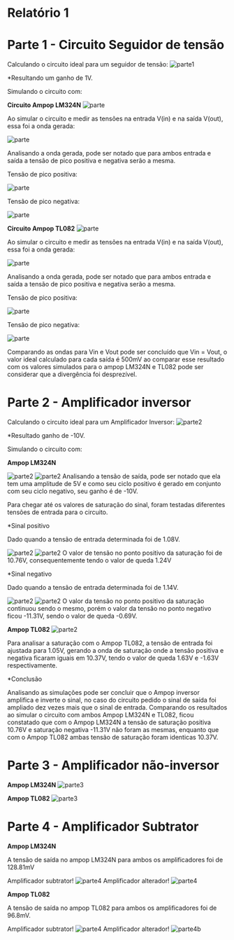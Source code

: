 # Relatório 1

# Parte 1 - Circuito Seguidor de tensão

Calculando o circuito ideal para um seguidor de tensão:
![parte1](https://i.imgur.com/ztKlYti.jpg)

*Resultando um ganho de 1V.

Simulando o circuito com:

**Circuito Ampop LM324N**
![parte](https://i.imgur.com/7TfuZcd.png)

Ao simular o circuito e medir as tensões na entrada V(in) e na saída V(out), essa foi a onda gerada:

![parte](https://i.imgur.com/PYR5Fvt.jpg)

Analisando a onda gerada, pode ser notado que para ambos entrada e saída a tensão de pico positiva e negativa serão a mesma.

Tensão de pico positiva:

![parte](https://i.imgur.com/8Kgd4bk.jpg)

Tensão de pico negativa:

![parte](https://i.imgur.com/ca4FYjS.jpg)

**Circuito Ampop TL082**
![parte](https://i.imgur.com/uSris5D.jpg)

Ao simular o circuito e medir as tensões na entrada V(in) e na saída V(out), essa foi a onda gerada:

![parte](https://i.imgur.com/yNUh3hg.jpg)

Analisando a onda gerada, pode ser notado que para ambos entrada e saída a tensão de pico positiva e negativa serão a mesma.

Tensão de pico positiva:

![parte](https://i.imgur.com/HKZPdRj.jpg)

Tensão de pico negativa:

![parte](https://i.imgur.com/fbOJFzw.jpg)



Comparando as ondas para Vin e Vout pode ser concluído que Vin = Vout, o valor ideal calculado para cada saída é 500mV ao comparar esse resultado com os valores simulados para o ampop LM324N e TL082 pode ser considerar que a divergência foi desprezível.


# Parte 2 - Amplificador inversor

Calculando o circuito ideal para um Amplificador Inversor:
![parte2](https://i.imgur.com/oSypGPt.jpg)

*Resultado ganho de -10V.

Simulando o circuito com:

**Ampop LM324N**

![parte2](https://i.imgur.com/POEqPhO.jpg)
![parte2](https://i.imgur.com/CIOG0fM.jpg)
Analisando a tensão de saída, pode ser notado que ela tem uma amplitude de 5V e como seu ciclo positivo é gerado em conjunto com seu ciclo negativo, seu ganho é de -10V.

Para chegar até os valores de saturação do sinal, foram testadas diferentes tensões de entrada para o circuito.

*Sinal positivo

Dado quando a tensão de entrada determinada foi de 1.08V.

![parte2](https://i.imgur.com/Ds83u3J.jpg)
![parte2](https://i.imgur.com/7wtg64C.jpg)
O valor de tensão no ponto positivo da saturação foi de 10.76V, consequentemente tendo o valor de queda 1.24V

*Sinal negativo

Dado quando a tensão de entrada determinada foi de 1.14V.

![parte2](https://i.imgur.com/kvlz8WQ.jpg)
![parte2](https://i.imgur.com/oIyA3gx.jpg)
O valor da tensão no ponto positivo da saturação continuou sendo o mesmo, porém o valor da tensão no ponto negativo ficou -11.31V, sendo o valor de queda -0.69V.

**Ampop TL082**
![parte2](https://i.imgur.com/jNWPWfy.jpg)

Para analisar a saturação com o Ampop TL082, a tensão de entrada foi ajustada para 1.05V, gerando a onda de saturação onde a tensão positiva e negativa ficaram iguais em 10.37V, tendo o valor de queda 1.63V e -1.63V respectivamente.

*Conclusão

Analisando as simulações pode ser concluir que o Ampop inversor amplifica e inverte o sinal, no caso do circuito pedido o sinal de saída foi ampliado dez vezes mais que o sinal de entrada.
Comparando os resultados ao simular o circuito com ambos Ampop LM324N e TL082, ficou constatado que com o Ampop LM324N a tensão de saturação positiva 10.76V e saturação negativa -11.31V não foram as mesmas, enquanto que com o Ampop TL082 ambas tensão de saturação foram identicas 10.37V.


# Parte 3 - Amplificador não-inversor

**Ampop LM324N** 
![parte3](https://cdn.discordapp.com/attachments/700405960866529319/700442827511038024/nao_inversora.png)

**Ampop TL082**
![parte3](https://cdn.discordapp.com/attachments/249608626518360064/700480705242595358/TL082_partec.png)


# Parte 4 - Amplificador Subtrator

**Ampop LM324N**

A tensão de saída no ampop LM324N para ambos os amplificadores foi de 128.81mV

Amplificador subtrator!
![parte4](https://media.discordapp.net/attachments/700405960866529319/700456738926886992/2020-04-16_10.png?width=950&height=534)
Amplificador alterador!
![parte4](https://cdn.discordapp.com/attachments/249608626518360064/700483972555341825/lm324.png)


**Ampop TL082**

A tensão de saída no ampop TL082 para ambos os amplificadores foi de 96.8mV. 

Amplificador subtrator!
![parte4](https://cdn.discordapp.com/attachments/249608626518360064/700480756606042222/TL082_parted_1.png)
Amplificador alterador!
![parte4b](https://cdn.discordapp.com/attachments/249608626518360064/700480813149716480/TL082_parted_2.png)
